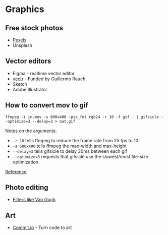 # Graphics

## Free stock photos

* [Pexels](https://www.pexels.com/)
* Unsplash

## Vector editors

* Figma - realtime vector editor
* [vectr](https://vectr.com) - Funded by Guillermo Rauch
* Sketch
* Adobe Illustrator

## How to convert mov to gif

`ffmpeg -i in.mov -s 600x400 -pix_fmt rgb24 -r 10 -f gif - | gifsicle --optimize=3 --delay=3 > out.gif`

Notes on the arguments:

* `-r 10` tells ffmpeg to reduce the frame rate from 25 fps to 10
* `-s 600x400` tells ffmpeg the max-width and max-height
* `--delay=3` tells gifsicle to delay 30ms between each gif
* `--optimize=3` requests that gifsicle use the slowest/most file-size optimization 

[Reference](https://gist.github.com/dergachev/4627207)

## Photo editing

* [Filters like Van Gogh](https://primitive.lol/)

## Art

* [Commit.io](https://commits.io/) - Turn code to art



